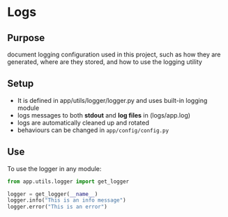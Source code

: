 # Logs

## Purpose
document logging configuration used in this project, such as how they are generated, where are they stored,
and how to use the logging utility

## Setup
- It is defined in app/utils/logger/logger.py and uses built-in logging module
- logs messages to both **stdout** and **log files** in (logs/app.log)
- logs are automatically cleaned up and rotated
- behaviours can be changed in `app/config/config.py`

## Use
To use the logger in any module:
```python
from app.utils.logger import get_logger

logger = get_logger(__name__)
logger.info("This is an info message")
logger.error("This is an error")
```